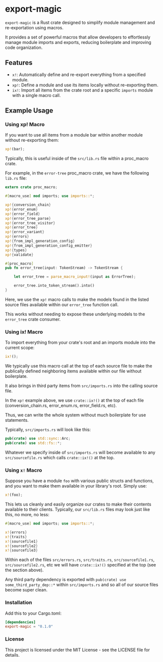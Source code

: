 # export-magic

`export-magic` is a Rust crate designed to simplify module management and re-exportation using macros. 

It provides a set of powerful macros that allow developers to effortlessly manage module imports and exports, reducing boilerplate and improving code organization.

## Features

- `x!`: Automatically define and re-export everything from a specified module.
- `xp!`: Define a module and use its items locally without re-exporting them.
- `ix!`: Import all items from the crate root and a specific `imports` module with a single macro call.

## Example Usage

### Using xp! Macro

If you want to use all items from a module bar within another module without re-exporting them:

```rust
xp!(bar);
```

Typically, this is useful inside of the `src/lib.rs` file within a proc_macro crate.

For example, in the `error-tree` proc_macro crate, we have the following `lib.rs` file:

```rust
extern crate proc_macro;

#[macro_use] mod imports; use imports::*;

xp!{conversion_chain}
xp!{error_enum}
xp!{error_field}
xp!{error_tree_parse}
xp!{error_tree_visitor}
xp!{error_tree}
xp!{error_variant}
xp!{errors}
xp!{from_impl_generation_config}
xp!{from_impl_generation_config_emitter}
xp!{types}
xp!{validate}

#[proc_macro]
pub fn error_tree(input: TokenStream) -> TokenStream {

    let error_tree = parse_macro_input!(input as ErrorTree);

    error_tree.into_token_stream().into()
}
```

Here, we use the `xp!` macro calls to make the models found in the listed source files available within our `error_tree` function call. 

This works without needing to expose these underlying models to the `error_tree` crate consumer.

### Using ix! Macro

To import everything from your crate's root and an imports module into the current scope:

```rust
ix!();
```

We typically use this macro call at the top of each source file to make the publically defined neighboring items available within our file without boilerplate. 

It also brings in third party items from `src/imports.rs` into the calling source file.

In the `xp!` example above, we use `crate::ix!()` at the top of each file (conversion_chain.rs, error_enum.rs, error_field.rs, etc).

Thus, we can write the whole system without much boilerplate for use statements.

Typically, `src/imports.rs` will look like this:

```rust
pub(crate) use std::sync::Arc;
pub(crate) use std::fs::*;
```

Whatever we specify inside of `src/imports.rs` will become available to any `src/sourcefile.rs` which calls `crate::ix!()` at the top.

### Using `x!` Macro
Suppose you have a module `foo` with various public structs and functions, and you want to make them available in your library's root. Simply use:

```rust
x!(foo);
```

This lets us cleanly and easily organize our crates to make their contents available to their clients.
Typically, our `src/lib.rs` files may look just like this, no more, no less:

```rust
#[macro_use] mod imports; use imports::*;

x!{errors}
x!{traits}
x!{sourcefile1}
x!{sourcefile2}
x!{sourcefile3}
```

Within each of the files `src/errors.rs`, `src/traits.rs`, `src/sourcefile1.rs`, `src/sourcefile2.rs`, etc we will have `crate::ix!()` specified at the top (see the section above).

Any third party dependency is exported with `pub(crate) use some_third_party_dep::*` within `src/imports.rs` and so all of our source files become super clean.

### Installation

Add this to your Cargo.toml:

```toml
[dependencies]
export-magic = "0.1.0"
```

### License

This project is licensed under the MIT License - see the LICENSE file for details.
